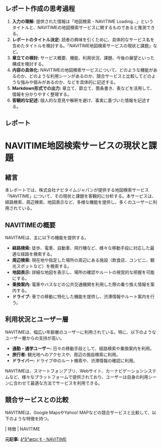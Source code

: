 ## レポート作成の思考過程

1. **入力の理解:** 提供された情報は「地図検索 - NAVITIME Loading...」というタイトルと、NAVITIMEの地図検索サービスに関するものであると推測できる。
2. **レポートのタイトル決定:** 読者の興味を引くために、具体的なサービス名を含めたタイトルを検討する。「NAVITIME地図検索サービスの現状と課題」など。
3. **章立ての検討:** サービス概要、機能、利用状況、課題、今後の展望といった構成を検討する。
4. **内容の具体化:** NAVITIMEの地図検索サービスについて、どのような機能があるのか、どのような利用シーンがあるのか、競合サービスと比較してどのような強みや弱みがあるのか、などを具体的に記述する。
5. **Markdown形式での出力:** 章立て、節立て、箇条書き、表などを活用して、情報を分かりやすく整理する。
6. **客観的な記述:** 個人的な意見や解釈を避け、事実に基づいた情報を記述する。

## レポート

# NAVITIME地図検索サービスの現状と課題

## 緒言

本レポートでは、株式会社ナビタイムジャパンが提供する地図検索サービス「NAVITIME」について、その現状と課題を客観的に分析する。本サービスは、経路検索、周辺検索、地図表示など、多様な機能を提供し、多くのユーザーに利用されている。

## NAVITIMEの概要

NAVITIMEは、主に以下の機能を提供する。

* **経路検索:** 徒歩、電車、自動車、飛行機など、様々な移動手段に対応した最適な経路を検索する。
* **周辺検索:** 現在地や指定した場所の周辺にある施設（飲食店、コンビニ、観光スポットなど）を検索する。
* **地図表示:** 詳細な地図を表示し、場所の確認やルートの視覚的な把握を可能にする。
* **乗換案内:** 電車やバスなどの公共交通機関を利用した際の乗り換え情報を案内する。
* **ドライブ:** 車での移動に特化した機能を提供し、渋滞情報やルート案内を行う。

## 利用状況とユーザー層

NAVITIMEは、幅広い年齢層のユーザーに利用されている。特に、以下のようなユーザー層からの支持が高い。

* **通勤・通学ユーザー:** 日々の移動手段として、経路検索や乗換案内を利用。
* **旅行者:** 観光地へのアクセスや、周辺の施設検索に利用。
* **ドライバー:** ドライブ中のルート検索や、渋滞情報の確認に利用。

NAVITIMEは、スマートフォンアプリ、Webサイト、カーナビゲーションシステムなど、様々なプラットフォームで提供されており、ユーザーは自身の利用シーンに合わせて最適な方法でサービスを利用できる。

## 競合サービスとの比較

NAVITIMEは、Google MapsやYahoo! MAPなどの競合サービスと比較して、以下のような特徴を持つ。

| 特徴 | NAVITIME 

**元記事:** [å°å³æ¤ç´¢ - NAVITIME](https://www.navitime.co.jp/map/2059000300005064)